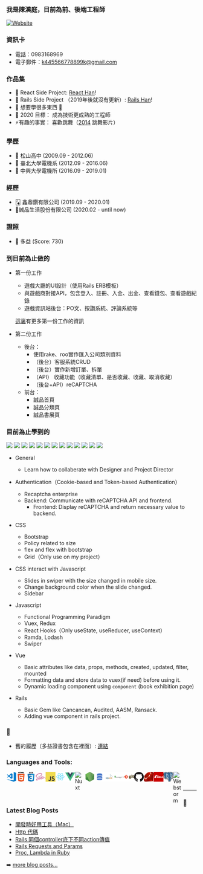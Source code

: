 ### 我是陳漢庭，目前為前、後端工程師

[![Website](https://img.shields.io/website?label=medium.com&style=for-the-badge&url=https%3A%2F%2Fmedium.com)][medium]

### 資訊卡

- 電話：0983168969
- 電子郵件：k445566778899k@gmail.com

### 作品集

- 🔭 React Side Project: [React Han][react-website]!
- 🔭 Rails Side Project （2019年後就沒有更新）: [Rails Han][rails-website]!
- 🌱 想要學很多東西 🤣
- 🥅 2020 目標： 成為技術更成熟的工程師
- ⚡有趣的事實： 喜歡跳舞（[2014](https://www.youtube.com/watch?v=pdqxndVPe3w) 跳舞影片）

### 學歷

- 🏫 松山高中 (2009.09 - 2012.06)
- 🏫 臺北大學電機系 (2012.09 - 2016.06)
- 🏫 中興大學電機所 (2016.09 - 2019.01)

### 經歷

- 🃋  鑫鼎鑽有限公司 (2019.09 - 2020.01)
-  📙誠品生活股份有限公司 (2020.02 - until now)

### 證照

- 👑 多益 (Score: 730)

### 到目前為止做的

- 第一份工作

  - 遊戲大廳的UI設計（使用Rails ERB模板）
  - 與遊戲商對接API，包含登入、註冊、入金、出金、查看錢包、查看遊戲紀錄
  - 遊戲資訊站後台：PO文、按讚系統、評論系統等

   [這裏](https://github.com/ChenHanTing/jvd-note)有更多第一份工作的資訊

- 第二份工作
  - 後台：
    - 使用rake、roo實作匯入公司類別資料
    - （後台）客服系統CRUD
    - （後台）實作新增訂單、拆單
    - （API） 收藏功能（收藏清單、是否收藏、收藏、取消收藏）
    - （後台+API）reCAPTCHA
  - 前台：
    - 誠品首頁
    - 誠品分類頁
    - 誠品書展頁

### 目前為止學到的

 <img src="https://img.shields.io/badge/rails%20-%23CC0000.svg?&style=for-the-badge&logo=ruby-on-rails&logoColor=white"/> <img src="https://img.shields.io/badge/react%20-%2320232a.svg?&style=for-the-badge&logo=react&logoColor=%2361DAFB"/> <img src="https://img.shields.io/badge/vuejs%20-%2335495e.svg?&style=for-the-badge&logo=vue.js&logoColor=%234FC08D"/> <img src="https://img.shields.io/badge/bootstrap%20-%23563D7C.svg?&style=for-the-badge&logo=bootstrap&logoColor=white"/> <img src="https://img.shields.io/badge/jquery%20-%230769AD.svg?&style=for-the-badge&logo=jquery&logoColor=white"/> <img src="https://img.shields.io/badge/SASS%20-hotpink.svg?&style=for-the-badge&logo=SASS&logoColor=white"/> <img src="https://img.shields.io/badge/NuxtJS%20-black.svg?&style=for-the-badge&logo=NuxtJS&logoColor=white"/> <img src="https://img.shields.io/badge/github%20-%23121011.svg?&style=for-the-badge&logo=github&logoColor=white"/> <img src="https://img.shields.io/badge/git%20-%23F05033.svg?&style=for-the-badge&logo=git&logoColor=white"/> <img src="https://img.shields.io/badge/ruby-%23CC342D.svg?&style=for-the-badge&logo=ruby&logoColor=white"/> <img src="https://img.shields.io/badge/html5%20-%23E34F26.svg?&style=for-the-badge&logo=html5&logoColor=white"/> <img src="https://img.shields.io/badge/javascript%20-%23323330.svg?&style=for-the-badge&logo=javascript&logoColor=%23F7DF1E"/> <img src="https://img.shields.io/badge/python%20-%2314354C.svg?&style=for-the-badge&logo=python&logoColor=white"/> 

- General

  - Learn how to collaberate with Designer and Project Director
- Authentication（Cookie-based and Token-based Authentication）
  - Recaptcha enterprise
  - Backend: Communicate with reCAPTCHA API and frontend.
    - Frontend: Display reCAPTCHA and return necessary value to backend.

- CSS

  - Bootstrap
  - Policy related to size
  - flex and flex with bootstrap
  - Grid（Only use on my project）

- CSS interact with Javascript

  - Slides in swiper with the size changed in mobile size.
  - Change background color when the slide changed.
  - Sidebar

- Javascript

  - Functional Programming Paradigm
  - Vuex, Redux
  - React Hooks（Only useState, useReducer, useContext）
  - Ramda, Lodash
  - Swiper

- Vue

  - Basic attributes like data, props, methods, created, updated, filter, mounted
  - Formatting data and store data to vuex(if need) before using it.
  - Dynamic loading component using `component` (book exhibition page)

- Rails

  - Basic Gem like Cancancan, Audited, AASM, Ransack.
  - Adding vue component in rails project.

### 📎

- 舊的履歷（多益證書包含在裡面）: [連結](https://han-main.herokuapp.com/resume)


### Languages and Tools:

<img align="left" alt="Visual Studio Code" width="26px" src="https://raw.githubusercontent.com/github/explore/80688e429a7d4ef2fca1e82350fe8e3517d3494d/topics/visual-studio-code/visual-studio-code.png" />
<img align="left" alt="HTML5" width="26px" src="https://raw.githubusercontent.com/github/explore/80688e429a7d4ef2fca1e82350fe8e3517d3494d/topics/html/html.png" />
<img align="left" alt="CSS3" width="26px" src="https://raw.githubusercontent.com/github/explore/80688e429a7d4ef2fca1e82350fe8e3517d3494d/topics/css/css.png" />
<img align="left" alt="Sass" width="26px" src="https://raw.githubusercontent.com/github/explore/80688e429a7d4ef2fca1e82350fe8e3517d3494d/topics/sass/sass.png" />
<img align="left" alt="JavaScript" width="26px" src="https://raw.githubusercontent.com/github/explore/80688e429a7d4ef2fca1e82350fe8e3517d3494d/topics/javascript/javascript.png" />
<img align="left" alt="React" width="26px" src="https://raw.githubusercontent.com/github/explore/80688e429a7d4ef2fca1e82350fe8e3517d3494d/topics/react/react.png" />
<img align="left" alt="Vue" width="26px" src="https://raw.githubusercontent.com/github/explore/80688e429a7d4ef2fca1e82350fe8e3517d3494d/topics/vue/vue.png" />
<img align="left" alt="Nuxt" width="26px" src="https://unpkg.com/simple-icons@v3/icons/nuxt-dot-js.svg" />
<img align="left" alt="Node.js" width="26px" src="https://raw.githubusercontent.com/github/explore/80688e429a7d4ef2fca1e82350fe8e3517d3494d/topics/nodejs/nodejs.png" />
<img align="left" alt="SQL" width="26px" src="https://raw.githubusercontent.com/github/explore/80688e429a7d4ef2fca1e82350fe8e3517d3494d/topics/sql/sql.png" />
<img align="left" alt="MySQL" width="26px" src="https://raw.githubusercontent.com/github/explore/80688e429a7d4ef2fca1e82350fe8e3517d3494d/topics/mysql/mysql.png" />
<img align="left" alt="MongoDB" width="26px" src="https://raw.githubusercontent.com/github/explore/80688e429a7d4ef2fca1e82350fe8e3517d3494d/topics/mongodb/mongodb.png" />
<img align="left" alt="Git" width="26px" src="https://raw.githubusercontent.com/github/explore/80688e429a7d4ef2fca1e82350fe8e3517d3494d/topics/git/git.png" />
<img align="left" alt="GitHub" width="26px" src="https://raw.githubusercontent.com/github/explore/78df643247d429f6cc873026c0622819ad797942/topics/github/github.png" />
<img align="left" alt="Ruby" width="26px" src="https://raw.githubusercontent.com/github/explore/80688e429a7d4ef2fca1e82350fe8e3517d3494d/topics/ruby/ruby.png" />
<img align="left" alt="Rails" width="26px" src="https://raw.githubusercontent.com/github/explore/80688e429a7d4ef2fca1e82350fe8e3517d3494d/topics/rails/rails.png" />
<img align="left" alt="Postqres" width="26px" src="https://raw.githubusercontent.com/github/explore/80688e429a7d4ef2fca1e82350fe8e3517d3494d/topics/postgresql/postgresql.png" />
<img align="left" alt="Webstorm" width="26px" src="https://unpkg.com/simple-icons@v3/icons/webstorm.svg" />

<br />
<br />

---

### 📕 Latest Blog Posts

<!-- BLOG-POST-LIST:START -->
- [開發時好用工具（Mac）](https://medium.com/@k445566778899k/%E9%96%8B%E7%99%BC%E6%99%82%E5%A5%BD%E7%94%A8%E5%B7%A5%E5%85%B7-mac-2d4ef689e01d?source=rss-5188573b1032------2)
- [Http 代碼](https://medium.com/@k445566778899k/http-%E4%BB%A3%E7%A2%BC-9531992658d8?source=rss-5188573b1032------2)
- [Rails 同個controller底下不同action傳值](https://medium.com/@k445566778899k/rails-%E5%90%8C%E5%80%8Bcontroller%E5%BA%95%E4%B8%8B%E4%B8%8D%E5%90%8Caction%E5%82%B3%E5%80%BC-5a6e9d8322d8?source=rss-5188573b1032------2)
- [Rails Requests and Params](https://medium.com/@k445566778899k/rails-requests-and-params-6e8bbb9099c1?source=rss-5188573b1032------2)
- [Proc, Lambda in Ruby](https://medium.com/@k445566778899k/proc-lambda-in-ruby-647f2f429b2c?source=rss-5188573b1032------2)
<!-- BLOG-POST-LIST:END -->

➡️ [more blog posts...](https://medium.com/@k445566778899k)


[medium]: https://medium.com/@k445566778899k
[rails-website]: http://han-main.herokuapp.com
[react-website]: https://han-react.netlify.app/sweat-nonstop/index
[youtube]: https://www.youtube.com/channel/UCIHEAKAKCEfEsVMd7FebMuQ?view_as=subscriber
[instagram]: https://www.instagram.com/__hanting__/?hl=zh-tw
[linkedin]: https://www.linkedin.com/in/%E6%BC%A2%E5%BA%AD-%E9%99%B3-961366189/